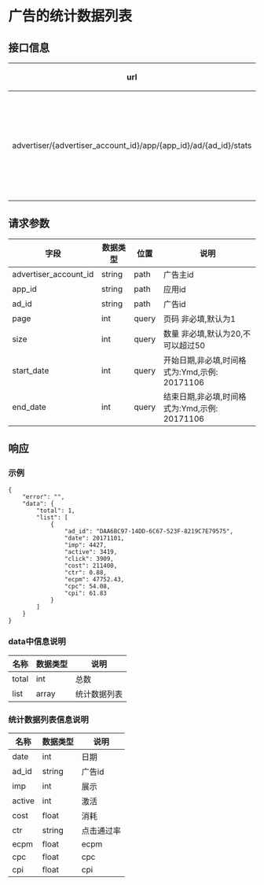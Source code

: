 ﻿# 广告的统计数据列表

## 接口信息

url | method | 说明
---|---|--
advertiser/{advertiser_account_id}/app/{app_id}/ad/{ad_id}/stats | GET | 广告的统计数据列表

## 请求参数

字段 | 数据类型 | 位置 | 说明
---|---|--|--
advertiser_account_id | string | path | 广告主id
app_id | string | path | 应用id
ad_id | string | path | 广告id
page | int | query | 页码 非必填,默认为1
size | int | query | 数量 非必填,默认为20,不可以超过50 
start_date | int | query | 开始日期,非必填,时间格式为:Ymd,示例: 20171106
end_date | int | query | 结束日期,非必填,时间格式为:Ymd,示例: 20171106

## 响应
### 示例

```
{
    "error": "",
    "data": {
        "total": 1,
        "list": [
            {
                "ad_id": "DAA6BC97-14DD-6C67-523F-8219C7E79575",
                "date": 20171101,
                "imp": 4427,
                "active": 3419,
                "click": 3909,
                "cost": 211400,
                "ctr": 0.88,
                "ecpm": 47752.43,
                "cpc": 54.08,
                "cpi": 61.83
            }
        ]
    }
}
```

### data中信息说明

名称 | 数据类型 | 说明
---|---|--
total | int | 总数
list | array | 统计数据列表

### 统计数据列表信息说明

名称 | 数据类型 | 说明
---|---|--
date | int | 日期
ad_id | string | 广告id
imp | int | 展示
active | int | 激活
cost | float | 消耗
ctr | string | 点击通过率
ecpm | float | ecpm
cpc | float | cpc
cpi | float | cpi
